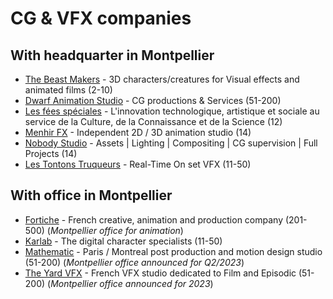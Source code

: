 
# CG & VFX companies 

## With headquarter in Montpellier

* [The Beast Makers](https://www.thebeastmakers.com) - 3D characters/creatures for Visual effects and animated films (2-10)
* [Dwarf Animation Studio](https://www.dwarfanimation.com) - CG productions & Services (51-200)
* [Les fées spéciales](https://les-fees-speciales.coop) - L'innovation technologique, artistique et sociale au service de la Culture, de la Connaissance et de la Science (12)
* [Menhir FX](https://menhirfx.com) - Independent 2D / 3D animation studio (14)
* [Nobody Studio](https://nobody-studio.com) - Assets | Lighting | Compositing | CG supervision | Full Projects (14)
* [Les Tontons Truqueurs](https://www.lestontonstruqueurs.com) - Real-Time On set VFX (11-50)


## With office in Montpellier

* [Fortiche](https://www.forticheprod.com) - French creative, animation and production company (201-500) (*Montpellier office for animation*)
* [Karlab](https://www.karlab.fr) - The digital character specialists (11-50)
* [Mathematic](https://mathematic.tv) - Paris / Montreal post production and motion design studio (51-200) (*Montpellier office announced for Q2/2023*)
* [The Yard VFX](http://theyard-vfx.com) - French VFX studio dedicated to Film and Episodic (51-200) (*Montpellier office announced for 2023*)
